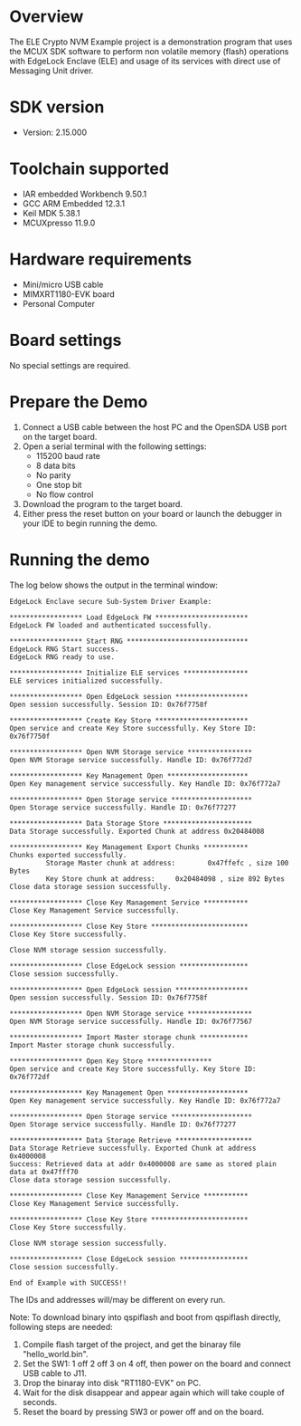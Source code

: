 Overview
========
The ELE Crypto NVM Example project is a demonstration program that uses the MCUX SDK
software to perform non volatile memory (flash) operations with EdgeLock Enclave (ELE)
and usage of its services with direct use of Messaging Unit driver.


SDK version
===========
- Version: 2.15.000

Toolchain supported
===================
- IAR embedded Workbench  9.50.1
- GCC ARM Embedded  12.3.1
- Keil MDK  5.38.1
- MCUXpresso  11.9.0

Hardware requirements
=====================
- Mini/micro USB cable
- MIMXRT1180-EVK board
- Personal Computer

Board settings
==============
No special settings are required.

Prepare the Demo
================
1.  Connect a USB cable between the host PC and the OpenSDA USB port on the target board. 
2.  Open a serial terminal with the following settings:
    - 115200 baud rate
    - 8 data bits
    - No parity
    - One stop bit
    - No flow control
3.  Download the program to the target board.
4.  Either press the reset button on your board or launch the debugger in your IDE to begin running the demo.

Running the demo
================
The log below shows the output in the terminal window:
~~~~~~~~~~~~~~~~~~~~~~~~~~~~~~~~~~~
EdgeLock Enclave secure Sub-System Driver Example:

****************** Load EdgeLock FW ***********************
EdgeLock FW loaded and authenticated successfully.

****************** Start RNG ******************************
EdgeLock RNG Start success.
EdgeLock RNG ready to use.

****************** Initialize ELE services ****************
ELE services initialized successfully.

****************** Open EdgeLock session ******************
Open session successfully. Session ID: 0x76f7758f

****************** Create Key Store ***********************
Open service and create Key Store successfully. Key Store ID: 0x76f7750f

****************** Open NVM Storage service ****************
Open NVM Storage service successfully. Handle ID: 0x76f772d7

****************** Key Management Open ********************
Open Key management service successfully. Key Handle ID: 0x76f772a7

****************** Open Storage service ********************
Open Storage service successfully. Handle ID: 0x76f77277

****************** Data Storage Store **********************
Data Storage successfully. Exported Chunk at address 0x20484008

****************** Key Management Export Chunks ***********
Chunks exported successfully.
         Storage Master chunk at address:        0x47ffefc , size 100 Bytes
         Key Store chunk at address:     0x20484098 , size 892 Bytes
Close data storage session successfully.

****************** Close Key Management Service ***********
Close Key Management Service successfully.

****************** Close Key Store ************************
Close Key Store successfully.

Close NVM storage session successfully.

****************** Close EdgeLock session *****************
Close session successfully.

****************** Open EdgeLock session ******************
Open session successfully. Session ID: 0x76f7758f

****************** Open NVM Storage service ****************
Open NVM Storage service successfully. Handle ID: 0x76f77567

****************** Import Master storage chunk ************
Import Master storage chunk successfully.

****************** Open Key Store ****************
Open service and create Key Store successfully. Key Store ID: 0x76f772df

****************** Key Management Open ********************
Open Key management service successfully. Key Handle ID: 0x76f772a7

****************** Open Storage service ********************
Open Storage service successfully. Handle ID: 0x76f77277

****************** Data Storage Retrieve *******************
Data Storage Retrieve successfully. Exported Chunk at address 0x4000008
Success: Retrieved data at addr 0x4000008 are same as stored plain data at 0x47fff70
Close data storage session successfully.

****************** Close Key Management Service ***********
Close Key Management Service successfully.

****************** Close Key Store ************************
Close Key Store successfully.

Close NVM storage session successfully.

****************** Close EdgeLock session *****************
Close session successfully.

End of Example with SUCCESS!!
~~~~~~~~~~~~~~~~~~~~~~~~~~~~~~~~~~~
The IDs and addresses will/may be different on every run.

Note:
To download binary into qspiflash and boot from qspiflash directly, following steps are needed:
1. Compile flash target of the project, and get the binaray file "hello_world.bin".
3. Set the SW1: 1 off 2 off 3 on 4 off, then power on the board and connect USB cable to J11.
4. Drop the binaray into disk "RT1180-EVK" on PC.
5. Wait for the disk disappear and appear again which will take couple of seconds.
7. Reset the board by pressing SW3 or power off and on the board. 
